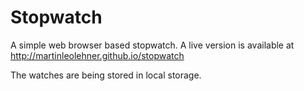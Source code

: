 # Stopwatch
A simple web browser based stopwatch. A live version is available at http://martinleolehner.github.io/stopwatch

The watches are being stored in local storage.
